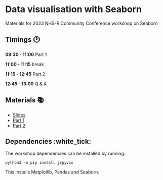 # Data visualisation with Seaborn
Materials for 2023 NHS-R Community Conference workshop on Seaborn

## Timings :clock2:

**09:30 - 11:00** Part 1

**11:00 - 11:15** break

**11:15 - 12:45** Part 2

**12:45 - 13:00** Q & A

## Materials :books:

- [Slides](https://jumpingrivers.github.io/2023-nhs-r-seaborn/introduction.html)
- [Part 1](https://github.com/jumpingrivers/2023-nhs-r-seaborn/tree/main/scripts/chapter1)
- [Part 2](https://github.com/jumpingrivers/2023-nhs-r-seaborn/tree/main/scripts/chapter2)


## Dependencies :white_tick:

The workshop dependencies can be installed by running:

```
python3 -m pip install jrpyvis
```

This installs Matplotlib, Pandas and Seaborn.
